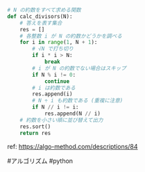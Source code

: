 


```python
# N の約数をすべて求める関数
def calc_divisors(N):
    # 答えを表す集合
    res = []
    # 各整数 i が N の約数かどうかを調べる
    for i in range(1, N + 1):
        # √N で打ち切り
        if i * i > N:
            break
        # i が N の約数でない場合はスキップ
        if N % i != 0:
            continue
        # i は約数である
        res.append(i)
        # N ÷ i も約数である (重複に注意)
        if N // i != i:
            res.append(N // i)
    # 約数を小さい順に並び替えて出力
    res.sort()
    return res
```

ref: https://algo-method.com/descriptions/84

#アルゴリズム 
#python 
